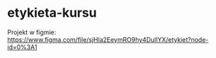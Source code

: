 # etykieta-kursu

Projekt w figmie: https://www.figma.com/file/sjHla2EeymRO9hy4DuIlYX/etykiet?node-id=0%3A1
